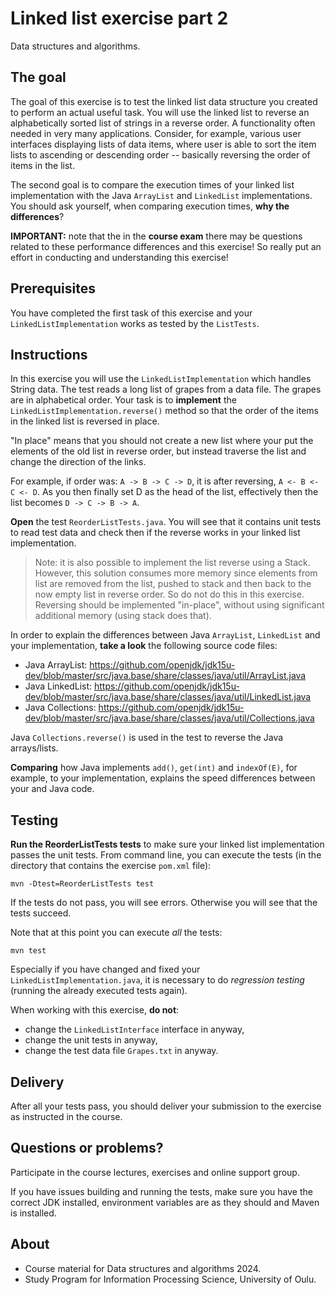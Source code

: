 # Linked list exercise part 2

Data structures and algorithms.

## The goal

The goal of this exercise is to test the linked list data structure you created to perform an actual useful task. You will use the linked list to reverse an alphabetically sorted list of strings in a reverse order. A functionality often needed in very many applications. Consider, for example, various user interfaces displaying lists of data items, where user is able to sort the item lists to ascending or descending order -- basically reversing the order of items in the list.

The second goal is to compare the execution times of your linked list implementation with the Java `ArrayList` and `LinkedList` implementations. You should ask yourself, when comparing execution times, **why the differences**?

**IMPORTANT:** note that the in the **course exam** there may be questions related to these performance differences and this exercise! So really put an effort in conducting and understanding this exercise!

## Prerequisites

You have completed the first task of this exercise and your `LinkedListImplementation` works as tested by the `ListTests`.

## Instructions

In this exercise you will use the `LinkedListImplementation` which handles String data. The test reads a long list of grapes from a data file. The grapes are in alphabetical order. Your task is to **implement** the `LinkedListImplementation.reverse()` method so that the order of the items in the linked list is reversed in place.

"In place" means that you should not create a new list where your put the elements of the old list in reverse order, but instead traverse the list and change the direction of the links.

For example, if order was: `A -> B -> C -> D`, it is after reversing, `A <- B <- C <- D`. As you then finally set D as the head of the list, effectively then the list becomes `D -> C -> B -> A`.

**Open** the test `ReorderListTests.java`. You will see that it contains unit tests to read test data and check then if the reverse works in your linked list implementation.

> Note: it is also possible to implement the list reverse using a Stack. However, this solution consumes more memory since elements from list are removed from the list, pushed to stack and then back to the now empty list in reverse order. So do not do this in this exercise. Reversing should be implemented "in-place", without using significant additional memory (using stack does that).

In order to explain the differences between Java `ArrayList`, `LinkedList` and your implementation, **take a look** the following source code files:

* Java ArrayList: https://github.com/openjdk/jdk15u-dev/blob/master/src/java.base/share/classes/java/util/ArrayList.java
* Java LinkedList: https://github.com/openjdk/jdk15u-dev/blob/master/src/java.base/share/classes/java/util/LinkedList.java
* Java Collections: https://github.com/openjdk/jdk15u-dev/blob/master/src/java.base/share/classes/java/util/Collections.java

Java `Collections.reverse()` is used in the test to reverse the Java arrays/lists.

**Comparing** how Java implements `add()`, `get(int)` and `indexOf(E)`, for example, to your implementation, explains the speed differences between your and Java code.

## Testing

**Run the ReorderListTests tests** to make sure your linked list implementation passes the unit tests. From command line, you can execute the tests (in the directory that contains the exercise `pom.xml` file):

```console
mvn -Dtest=ReorderListTests test
```

If the tests do not pass, you will see errors. Otherwise you will see that the tests succeed.

Note that at this point you can execute *all* the tests:

```terminal
mvn test
```

Especially if you have changed and fixed your `LinkedListImplementation.java`, it is necessary to do *regression testing* (running the already executed tests again).

When working with this exercise, **do not**:

* change the `LinkedListInterface` interface in anyway,
* change the unit tests in anyway,
* change the test data file  `Grapes.txt` in anyway.

## Delivery

After all your tests pass, you should deliver your submission to the exercise as instructed in the course.

## Questions or problems?

Participate in the course lectures, exercises and online support group.

If you have issues building and running the tests, make sure you have the correct JDK installed, environment variables are as they should and Maven is installed.

## About

* Course material for Data structures and algorithms 2024.
* Study Program for Information Processing Science, University of Oulu.
